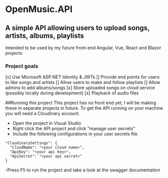 # OpenMusic.API

## A simple API allowing users to upload songs, artists, albums, playlists
Intended to be used by my future front-end Angular, Vue, React and Blazor projects

### Project goals
[x] Use Microsoft ASP.NET Identity & JWTs
[] Provide end points for users to like songs and artists
[] Allow users to make  and follow playlists
[] Allow admins to add albums/songs
[x] Store uploaded songs on cloud service (possibly locally during development)
[x] Playback of audio files

##Running this project
This project has no front end yet, I will be making these in separate projects in future. 
To get the API running on your machine you will need a Cloudinary account.
- Open the project in Visual Studio
- Right click the API project and click "manage user secrets"
- Include the following configurations in your user secrets file
```
"CloudinarySettings": {
  "CloudName": "<your cloud name>",
  "ApiKey": "<your api key>",
  "ApiSecret": "<your api secret>"
}
```
-Press F5 to run the project and take a look at the swagger documentation
